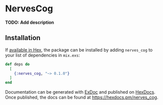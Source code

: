 # NervesCog

**TODO: Add description**

## Installation

If [available in Hex](https://hex.pm/docs/publish), the package can be installed
by adding `nerves_cog` to your list of dependencies in `mix.exs`:

```elixir
def deps do
  [
    {:nerves_cog, "~> 0.1.0"}
  ]
end
```

Documentation can be generated with [ExDoc](https://github.com/elixir-lang/ex_doc)
and published on [HexDocs](https://hexdocs.pm). Once published, the docs can
be found at <https://hexdocs.pm/nerves_cog>.

